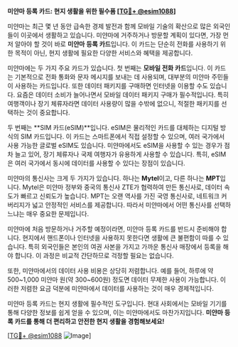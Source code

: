**미얀마 등록 카드: 현지 생활을 위한 필수품 [[TG💪+ @esim1088](https://t.me/s/esim1088)]**

미얀마는 최근 몇 년 동안 급속한 경제 발전과 함께 모바일 기술의 확산으로 많은 외국인들이 이곳에서 생활하고 있습니다. 미얀마에 거주하거나 방문할 계획이 있다면, 가장 먼저 알아야 할 것이 바로 **미얀마 등록 카드**입니다. 이 카드는 단순히 전화를 사용하기 위한 목적이 아닌, 현지 생활에 필요한 다양한 서비스와 혜택을 제공합니다.

미얀마에는 두 가지 주요 카드가 있습니다. 첫 번째는 **모바일 전화 카드**입니다. 이 카드는 기본적으로 전화 통화와 문자 메시지를 보내는 데 사용되며, 대부분의 미얀마 주민들이 사용하는 카드입니다. 또한 데이터 패키지를 구매하면 인터넷을 이용할 수도 있습니다. 요즘은 데이터 소비가 늘어나면서 모바일 데이터 패키지 구매가 필수적입니다. 특히 여행객이나 장기 체류자라면 데이터 사용량이 많을 수밖에 없으니, 적절한 패키지를 선택하는 것이 중요합니다.

두 번째는 **SIM 카드(eSIM)**입니다. eSIM은 물리적인 카드를 대체하는 디지털 방식의 SIM 카드입니다. 이 카드는 스마트폰에서 직접 설정할 수 있으며, 여러 국가에서 사용 가능한 글로벌 eSIM도 있습니다. 미얀마에서도 eSIM을 사용할 수 있는 경우가 점차 늘고 있어, 장기 체류자나 국제 여행자가 유용하게 사용할 수 있습니다. 특히, eSIM은 여러 국가에서 동시에 데이터를 사용할 수 있다는 장점이 있습니다.

미얀마의 통신사는 크게 두 가지가 있습니다. 하나는 **Mytel**이고, 다른 하나는 **MPT**입니다. Mytel은 미얀마 정부와 중국의 통신사 ZTE가 협력하여 만든 통신사로, 데이터 속도가 빠르고 신뢰도가 높습니다. MPT는 오랜 역사를 가진 국영 통신사로, 네트워크 커버리지가 넓고 안정적인 서비스를 제공합니다. 따라서 미얀마에서 어떤 통신사를 선택하느냐는 매우 중요한 문제입니다.

미얀마에 처음 방문하거나 거주할 예정이라면, 미얀마 등록 카드를 반드시 준비해야 합니다. 현지에서 핸드폰이나 인터넷을 사용하지 못한다면 생활에 큰 불편함이 따를 수 있습니다. 특히 외국인들은 본인의 여권 사본을 가지고 가까운 통신사 매장에서 등록을 해야 합니다. 이 과정은 비교적 간단하므로 걱정할 필요는 없습니다.

또한, 미얀마에서의 데이터 사용 비용은 상당히 저렴합니다. 예를 들어, 하루에 약 500~1,000 미얀마 원(약 300~600원) 정도면 데이터 무제한 사용이 가능합니다. 이러한 저렴한 요금 덕분에 미얀마에서 데이터를 사용하는 것이 매우 경제적입니다.

미얀마 등록 카드는 현지 생활에 필수적인 도구입니다. 현대 사회에서는 모바일 기기를 통해 다양한 정보를 쉽게 얻을 수 있으며, 이는 미얀마에서도 마찬가지입니다. **미얀마 등록 카드를 통해 더 편리하고 안전한 현지 생활을 경험해보세요!**

[[TG💪+ @esim1088](https://t.me/s/esim1088) ![Image](https://i.postimg.cc/Y0z9fWf4/image.png)]